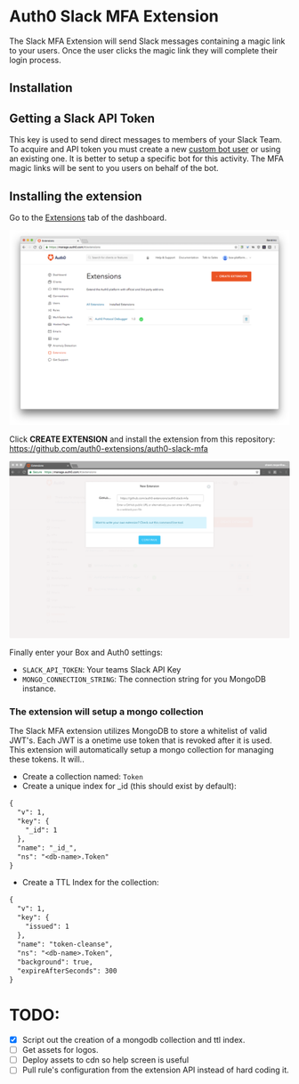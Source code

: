 # Auth0 Slack MFA Extension
The Slack MFA Extension will send Slack messages containing a magic link to your users.  Once the
user clicks the magic link they will complete their login process.


## Installation

## Getting a Slack API Token

This key is used to send direct messages to members of your Slack Team.  To acquire and API token you must create a new [custom bot user](https://my.slack.com/services/new/bot) or using an existing one.
It is better to setup a specific bot for this activity.  The MFA magic links will be sent to you users on behalf of the bot.

## Installing the extension

Go to the [Extensions](https://manage.auth0.com/#/extensions) tab of the dashboard.

![](/media/step1-extensions-overview.png)

Click **CREATE EXTENSION** and install the extension from this repository: https://github.com/auth0-extensions/auth0-slack-mfa

![](/media/step2-extension-link.png)

Finally enter your Box and Auth0 settings:

 - `SLACK_API_TOKEN`: Your teams Slack API Key
 - `MONGO_CONNECTION_STRING`: The connection string for you MongoDB instance.

 ### The extension will setup a mongo collection

The Slack MFA extension utilizes MongoDB to store a whitelist of valid JWT's.  Each JWT is a onetime use 
token that is revoked after it is used.  This extension will automatically setup a mongo collection for
managing these tokens.  It will..

- Create a collection named: `Token`
- Create a unique index for _id (this should exist by default):
```
{
  "v": 1,
  "key": {
    "_id": 1
  },
  "name": "_id_",
  "ns": "<db-name>.Token"
}
```

- Create a TTL Index for the collection:

```
{
  "v": 1,
  "key": {
    "issued": 1
  },
  "name": "token-cleanse",
  "ns": "<db-name>.Token",
  "background": true,
  "expireAfterSeconds": 300
}
```
 
 # TODO:
 - [X] Script out the creation of a mongodb collection and ttl index.
 - [ ] Get assets for logos.
 - [ ] Deploy assets to cdn so help screen is useful
 - [ ] Pull rule's configuration from the extension API instead of hard coding it.
